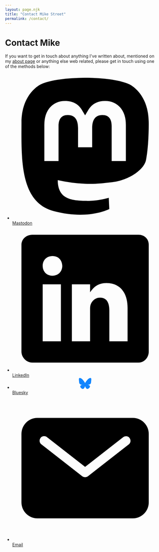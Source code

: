 ```yaml
---
layout: page.njk
title: "Contact Mike Street"
permalink: /contact/
---
```


# Contact Mike

If you want to get in touch about anything I've written about, mentioned on my [about page](/about/) or anything else web related, please get in touch using one of the methods below:

<ul class="services">
	<li>
		<a href="https://hachyderm.io/@mikestreety" class="mastodon">
			<svg xmlns="http://www.w3.org/2000/svg" class="ionicon" viewBox="0 0 512 512"><path d="M480 173.59c0-104.13-68.26-134.65-68.26-134.65C377.3 23.15 318.2 16.5 256.8 16h-1.51c-61.4.5-120.46 7.15-154.88 22.94 0 0-68.27 30.52-68.27 134.65 0 23.85-.46 52.35.29 82.59C34.91 358 51.11 458.37 145.32 483.29c43.43 11.49 80.73 13.89 110.76 12.24 54.47-3 85-19.42 85-19.42l-1.79-39.5s-38.93 12.27-82.64 10.77c-43.31-1.48-89-4.67-96-57.81a108.44 108.44 0 01-1-14.9 558.91 558.91 0 0096.39 12.85c32.95 1.51 63.84-1.93 95.22-5.67 60.18-7.18 112.58-44.24 119.16-78.09 10.42-53.34 9.58-130.17 9.58-130.17zm-80.54 134.16h-50V185.38c0-25.8-10.86-38.89-32.58-38.89-24 0-36.06 15.53-36.06 46.24v67h-49.66v-67c0-30.71-12-46.24-36.06-46.24-21.72 0-32.58 13.09-32.58 38.89v122.37h-50V181.67q0-38.65 19.75-61.39c13.6-15.15 31.4-22.92 53.51-22.92 25.58 0 44.95 9.82 57.75 29.48L256 147.69l12.45-20.85c12.81-19.66 32.17-29.48 57.75-29.48 22.11 0 39.91 7.77 53.51 22.92q19.79 22.72 19.75 61.39z"/></svg>
			<span>Mastodon</span>
		</a>
	</li>
	<li>
		<a href="https://www.linkedin.com/in/mikestreety/" class="linkedin">
			<svg xmlns="http://www.w3.org/2000/svg" class="ionicon" viewBox="0 0 512 512"><path d="M444.17 32H70.28C49.85 32 32 46.7 32 66.89v374.72C32 461.91 49.85 480 70.28 480h373.78c20.54 0 35.94-18.21 35.94-38.39V66.89C480.12 46.7 464.6 32 444.17 32zm-273.3 373.43h-64.18V205.88h64.18zM141 175.54h-.46c-20.54 0-33.84-15.29-33.84-34.43 0-19.49 13.65-34.42 34.65-34.42s33.85 14.82 34.31 34.42c-.01 19.14-13.31 34.43-34.66 34.43zm264.43 229.89h-64.18V296.32c0-26.14-9.34-44-32.56-44-17.74 0-28.24 12-32.91 23.69-1.75 4.2-2.22 9.92-2.22 15.76v113.66h-64.18V205.88h64.18v27.77c9.34-13.3 23.93-32.44 57.88-32.44 42.13 0 74 27.77 74 87.64z"/></svg>
			<span>LinkedIn</span>
		</a>
	</li>
	<li>
		<a href="https://bsky.app/profile/mikestreety.co.uk" class="bluesky">
			<svg xmlns="http://www.w3.org/2000/svg" class="ionicon" viewBox="0 0 600 530" width="512" height="40"><path fill="#1185fe" d="M135.72 44.03C202.216 93.951 273.74 195.17 300 249.49c26.262-54.316 97.782-155.54 164.28-205.46C512.26 8.009 590-19.862 590 68.825c0 17.712-10.155 148.79-16.111 170.07-20.703 73.984-96.144 92.854-163.25 81.433 117.3 19.964 147.14 86.092 82.697 152.22-122.39 125.59-175.91-31.511-189.63-71.766-2.514-7.38-3.69-10.832-3.708-7.896-.017-2.936-1.193.516-3.707 7.896-13.714 40.255-67.233 197.36-189.63 71.766-64.444-66.128-34.605-132.26 82.697-152.22-67.108 11.421-142.55-7.45-163.25-81.433C20.15 217.613 9.997 86.535 9.997 68.825c0-88.687 77.742-60.816 125.72-24.795z"/></svg>
			<span>Bluesky</span>
		</a>
	</li>
	<li>
		<a href="mailto:mikestreety@gmail.com" class="email">
			<svg xmlns="http://www.w3.org/2000/svg" class="ionicon" viewBox="0 0 512 512"><path d="M424 80H88a56.06 56.06 0 00-56 56v240a56.06 56.06 0 0056 56h336a56.06 56.06 0 0056-56V136a56.06 56.06 0 00-56-56zm-14.18 92.63l-144 112a16 16 0 01-19.64 0l-144-112a16 16 0 1119.64-25.26L256 251.73l134.18-104.36a16 16 0 0119.64 25.26z"/></svg>
			<span>Email</span>
		</a>
	</li>
</ul>
